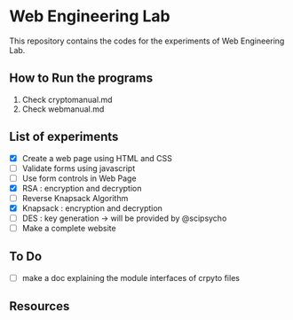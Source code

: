 # Web Engineering Lab

This repository contains the codes for the experiments of Web Engineering Lab.  

## How to Run the programs

1. Check cryptomanual.md
2. Check webmanual.md

## List of experiments

- [x] Create a web page using HTML and CSS
- [ ] Validate forms using javascript
- [ ] Use form controls in Web Page
- [x] RSA : encryption and decryption
- [ ] Reverse Knapsack Algorithm
- [x] Knapsack : encryption and decryption
- [ ] DES : key generation -> will be provided by @scipsycho
- [ ] Make a complete website

## To Do

- [ ] make a doc explaining the module interfaces of crpyto files

## Resources
